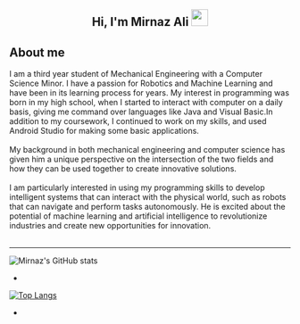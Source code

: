 <h2 align="center">Hi, I'm Mirnaz Ali <img src="https://user-images.githubusercontent.com/39955420/147578264-bae0526c-028a-49d2-8af8-d08bb4edbd2a.gif" height="30" width="30"></h2>
 


<h2>About me</h2>

I am a third year student of Mechanical Engineering with a Computer Science Minor. I have a passion for Robotics and Machine Learning and have been in its learning process for years. My interest in programming was born in my high school, when I started to interact with computer on a daily basis, giving me command over languages like Java and Visual Basic.In addition to my coursework, I continued to work on my skills, and used Android Studio for making some basic applications.
<br><br>
My background in both mechanical engineering and computer science has given him a unique perspective on the intersection of the two fields and how they can be used together to create innovative solutions.
<br><br>
I am particularly interested in using my programming skills to develop intelligent systems that can interact with the physical world, such as robots that can navigate and perform tasks autonomously. He is excited about the potential of machine learning and artificial intelligence to revolutionize industries and create new opportunities for innovation.
<br><br>
***
![Mirnaz's GitHub stats](https://github-readme-stats.vercel.app/api?username=MirnazAli&show_icons=true&theme=radical)
  
*
  
[![Top Langs](https://github-readme-stats.vercel.app/api/top-langs/?username=MirnazAli&layout=compact)](https://github.com/MirnazAli/github-readme-stats)

*
